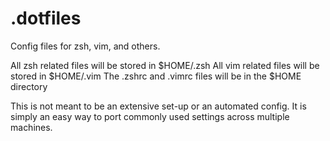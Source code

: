 # .dotfiles
Config files for zsh, vim, and others.

All zsh related files will be stored in $HOME/.zsh
All vim related files will be stored in $HOME/.vim
The .zshrc and .vimrc files will be in the $HOME directory

This is not meant to be an extensive set-up or an automated config.
It is simply an easy way to port commonly used settings across multiple machines.
